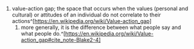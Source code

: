 1. value-action gap; the space that occurs when the values (personal and cultural) or attitudes of an individual do not correlate to their actions^[https://en.wikipedia.org/wiki/Value-action_gap]
	1. more generally, it is the difference between what people say and what people do.^[https://en.wikipedia.org/wiki/Value-action_gap#cite_note-Blake2-4]